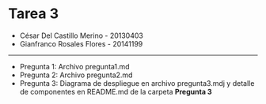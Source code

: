 # Tarea 3
* César Del Castillo Merino - 20130403
* Gianfranco Rosales Flores - 20141199

___

* Pregunta 1: Archivo pregunta1.md
* Pregunta 2: Archivo pregunta2.md
* Pregunta 3: Diagrama de despliegue en archivo pregunta3.mdj y detalle de componentes en README.md de la carpeta **Pregunta 3**
